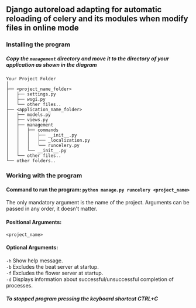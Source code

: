## Django autoreload adapting for automatic reloading of celery and its modules when modify files in online mode

### Installing the program

##### Copy the `management` directory and move it to the directory of your application as shown in the diagram

```
Your Project Folder
│
├── <project_name_folder>
│   ├── settings.py
│   ├── wsgi.py
│   └── other files..
├── <application_name_folder>
│   ├── models.py
│   ├── views.py
│   ├── management
│   │   ├── commands
│   │   │   ├── __init__.py
│   │   │   ├── _localization.py
│   │   │   └── runcelery.py
│   │   └── __init__.py
│   └── other files..
└── other folders..
```

### Working with the program

#### Command to run the program: ```python manage.py runcelery <project_name>```

The only mandatory argument is the name of the project.
Arguments can be passed in any order, it doesn't matter.

#### Positional Arguments:
`<project_name>`

#### Optional Arguments:
`-h` Show help message.<br/>
`-b` Excludes the beat server at startup.<br/>
`-f` Excludes the flower server at startup.<br/>
`-d` Displays information about successful/unsuccessful completion of processes.

##### To stopped program pressing the keyboard shortcut CTRL+C

